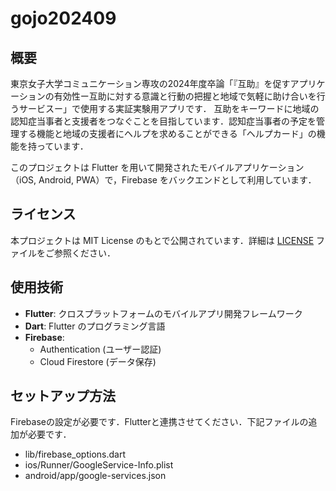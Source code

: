 # gojo202409

## 概要

東京女子大学コミュニケーション専攻の2024年度卒論「『互助』を促すアプリケーションの有効性ー互助に対する意識と⾏動の把握と地域で気軽に助け合いを⾏うサービスー」で使用する実証実験用アプリです．
互助をキーワードに地域の認知症当事者と支援者をつなぐことを目指しています．認知症当事者の予定を管理する機能と地域の支援者にヘルプを求めることができる「ヘルプカード」の機能を持っています．

このプロジェクトは Flutter  を用いて開発されたモバイルアプリケーション（iOS, Android, PWA）で，Firebase をバックエンドとして利用しています．

## ライセンス

本プロジェクトは MIT License のもとで公開されています．詳細は [LICENSE](LICENSE) ファイルをご参照ください．

## 使用技術

- **Flutter**: クロスプラットフォームのモバイルアプリ開発フレームワーク
- **Dart**: Flutter のプログラミング言語
- **Firebase**:
    - Authentication (ユーザー認証)
    - Cloud Firestore  (データ保存)

## セットアップ方法

Firebaseの設定が必要です．Flutterと連携させてください．下記ファイルの追加が必要です．

- lib/firebase_options.dart
- ios/Runner/GoogleService-Info.plist
- android/app/google-services.json